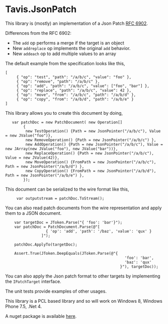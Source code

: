 # Tavis.JsonPatch

This library is (mostly) an implementation of a Json Patch [RFC 6902](http://tools.ietf.org/html/rfc6902).  

Differences from the RFC 6902:
* The `add` op performs a merge if the target is an object
* New `addreplace` op implements the original `add` behavior.
* New `addeach` op to add multiple values to an array


The default example from the specification looks like this,

	[
	     { "op": "test", "path": "/a/b/c", "value": "foo" },
	     { "op": "remove", "path": "/a/b/c" },
	     { "op": "add", "path": "/a/b/c", "value": ["foo", "bar"] },
	     { "op": "replace", "path": "/a/b/c", "value": 42 },
	     { "op": "move", "from": "/a/b/c", "path": "/a/b/d" },
	     { "op": "copy", "from": "/a/b/d", "path": "/a/b/e" }
	]

This library allows you to create this document by doing, 


       var patchDoc = new PatchDocument( new Operation[]
            {
             new TestOperation() {Path = new JsonPointer("/a/b/c"), Value = new JValue("foo")}, 
             new RemoveOperation() {Path = new JsonPointer("/a/b/c") }, 
             new AddOperation() {Path = new JsonPointer("/a/b/c"), Value = new JArray(new JValue("foo"), new JValue("bar"))}, 
             new ReplaceOperation() {Path = new JsonPointer("/a/b/c"), Value = new JValue(42)}, 
             new MoveOperation() {FromPath = new JsonPointer("/a/b/c"), Path = new JsonPointer("/a/b/d") }, 
             new CopyOperation() {FromPath = new JsonPointer("/a/b/d"), Path = new JsonPointer("/a/b/e") }, 
            });

This document can be serialized to the wire format like this,

         var outputstream = patchDoc.ToStream();

You can also read patch documents from the wire representation and apply them to a JSON document.
	
	    var targetDoc = JToken.Parse("{ 'foo': 'bar'}");
        var patchDoc = PatchDocument.Parse(@"[
                      { 'op': 'add', 'path': '/baz', 'value': 'qux' }
                    ]");

        patchDoc.ApplyTo(targetDoc);

        Assert.True(JToken.DeepEquals(JToken.Parse(@"{
                                                         'foo': 'bar',
                                                         'baz': 'qux'
                                                       }"), targetDoc));


You can also apply the Json patch format to other targets by implementing the `IPatchTarget` interface.

The unit tests provide examples of other usages.

This library is a PCL based library and so will work on Windows 8, Windows Phone 7.5, .Net 4.

A nuget package is available [here](http://www.nuget.org/packages/Tavis.JsonPatch).